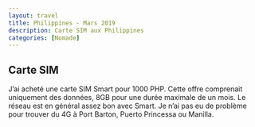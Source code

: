 ```yaml
---
layout: travel
title: Philippines - Mars 2019
description: Carte SIM aux Philippines
categories: [Nomade]
---
```

## Carte SIM

J’ai acheté une carte SIM Smart pour 1000 PHP. Cette offre comprenait uniquement des données, 8GB pour une durée maximale de un mois. Le réseau est en général assez bon avec Smart. Je n’ai pas eu de problème pour trouver du 4G à Port Barton, Puerto Princessa ou Manilla.
